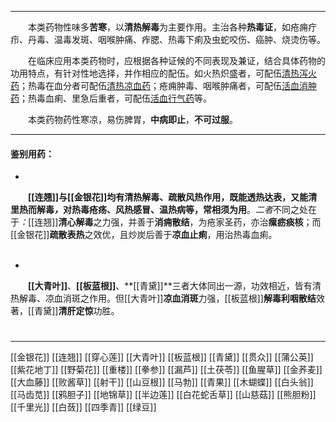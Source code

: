 ---
&emsp;&emsp;本类药物性味多**苦寒**，以**清热解毒**为主要作用。主治各种**热毒证**，如疮痈疔疖、丹毒、温毒发斑、咽喉肿痛、痄腮、热毒下痢及虫蛇咬伤、癌肿、烧烫伤等。

&emsp;&emsp;在临床应用本类药物时，应根据各种证候的不同表现及兼证，结合具体药物的功用特点，有针对性地选择，并作相应的配伍。如火热炽盛者，可配伍<ins>清热泻火药</ins>；热毒在血分者可配伍<ins>清热凉血药</ins>；疮痈肿毒、咽喉肿痛者，可配伍<ins>活血消肿药</ins>；热毒血痢、里急后重者，可配伍<ins>活血行气药</ins>等。

&emsp;&emsp;本类药物药性寒凉，易伤脾胃，**中病即止**，**不可过服**。
___

#### 鉴别用药：
-
&emsp;&emsp;**[[连翘]]**与**[[金银花]]**均有清热解毒、疏散风热作用，既能透热达表，又能清里热而解毒<dfn>，</dfn>对热毒疮疡、风热感冒、温热病等，常**相须为用**。<dfn>二者</dfn>不同之处在于<dfn>：</dfn>[[连翘]]**清心解毒**之力强，并善于**消痈散结**，为疮家圣药，亦治**瘰疬痰核**；而[[金银花]]**疏散表热**之效优，且炒炭后善于**凉血止痢**，用治热毒血痢。<br></br>

-
&emsp;&emsp;**[[大青叶]]**、**[[板蓝根]]**、**[[青黛]]**三者大体同出一源，功效相近，皆有清热解毒、凉血消斑之作用。但[[大青叶]]**凉血消斑**力强，[[板蓝根]]**解毒利咽散结**效著，[[青黛]]**清肝定惊**功胜。

#
___

[[金银花]]
[[连翘]]
[[穿心莲]]
[[大青叶]]
[[板蓝根]]
[[青黛]]
[[贯众]]
[[蒲公英]]
[[紫花地丁]]
[[野菊花]]
[[重楼]]
[[拳参]]
[[漏芦]]
[[土茯苓]]
[[鱼腥草]]
[[金荞麦]]
[[大血藤]]
[[败酱草]]
[[射干]]
[[山豆根]]
[[马勃]]
[[青果]]
[[木蝴蝶]]
[[白头翁]]
[[马齿苋]]
[[鸦胆子]]
[[地锦草]]
[[半边莲]]
[[白花蛇舌草]]
[[山慈菇]]
[[熊胆粉]]
[[千里光]]
[[白蔹]]
[[四季青]]
[[绿豆]]